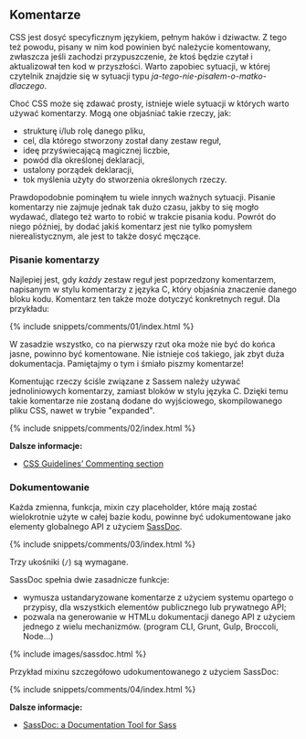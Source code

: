 
## Komentarze

CSS jest dosyć specyficznym językiem, pełnym haków i dziwactw. Z tego też powodu, pisany w nim kod powinien być należycie komentowany, zwłaszcza jeśli zachodzi przypuszczenie, że ktoś będzie czytał i aktualizował ten kod w przyszłości. Warto zapobiec sytuacji, w której czytelnik znajdzie się w sytuacji typu *ja-tego-nie-pisałem-o-matko-dlaczego*.

Choć CSS może się zdawać prosty, istnieje wiele sytuacji w których warto używać komentarzy. Mogą one objaśniać takie rzeczy, jak:

* strukturę i/lub rolę danego pliku,
* cel, dla którego stworzony został dany zestaw reguł,
* ideę przyświecającą magicznej liczbie,
* powód dla określonej deklaracji,
* ustalony porządek deklaracji,
* tok myślenia użyty do stworzenia określonych rzeczy.

Prawdopodobnie pominąłem tu wiele innych ważnych sytuacji. Pisanie komentarzy nie zajmuje jednak tak dużo czasu, jakby to się mogło wydawać, dlatego też warto to robić w trakcie pisania kodu. Powrót do niego później, by dodać jakiś komentarz jest nie tylko pomysłem nierealistycznym, ale jest to także dosyć męczące.

### Pisanie komentarzy

Najlepiej jest, gdy *każdy* zestaw reguł jest poprzedzony komentarzem, napisanym w stylu komentarzy z języka C, który objaśnia znaczenie danego bloku kodu. Komentarz ten także może dotyczyć konkretnych reguł. Dla przykładu:

{% include snippets/comments/01/index.html %}

W zasadzie wszystko, co na pierwszy rzut oka może nie być do końca jasne, powinno być komentowane. Nie istnieje coś takiego, jak zbyt duża dokumentacja. Pamiętajmy o tym i śmiało piszmy komentarze!

Komentując rzeczy ściśle związane z Sassem należy używać jednoliniowych komentarzy, zamiast bloków w stylu języka C. Dzięki temu takie komentarze nie zostaną dodane do wyjściowego, skompilowanego pliku CSS, nawet w trybie "expanded".

{% include snippets/comments/02/index.html %}

**Dalsze informacje:**

* [CSS Guidelines’ Commenting section](https://cssguidelin.es/#commenting)

### Dokumentowanie

Każda zmienna, funkcja, mixin czy placeholder, które mają zostać wielokrotnie użyte w całej bazie kodu, powinne być udokumentowane jako elementy globalnego API z użyciem [SassDoc](http://sassdoc.com).

{% include snippets/comments/03/index.html %}

<div class="note">
  <p>Trzy ukośniki (<code>/</code>) są wymagane.</p>
</div>

SassDoc spełnia dwie zasadnicze funkcje:

* wymusza ustandaryzowane komentarze z użyciem systemu opartego o przypisy, dla wszystkich elementów publicznego lub prywatnego API;
* pozwala na generowanie w HTMLu dokumentacji danego API z użyciem jednego z wielu mechanizmów. (program CLI, Grunt, Gulp, Broccoli, Node…)

{% include images/sassdoc.html %}

Przykład mixinu szczegółowo udokumentowanego z użyciem SassDoc:

{% include snippets/comments/04/index.html %}

**Dalsze informacje:**

* [SassDoc: a Documentation Tool for Sass](https://www.sitepoint.com/sassdoc-documentation-tool-sass/)
